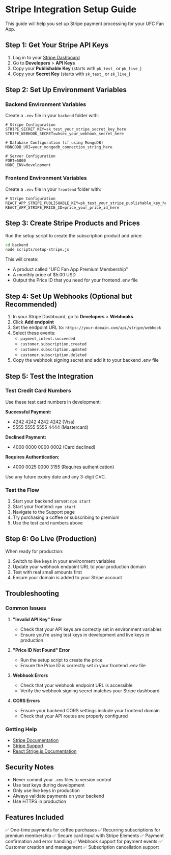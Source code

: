# Stripe Integration Setup Guide

This guide will help you set up Stripe payment processing for your UFC Fan App.

## Step 1: Get Your Stripe API Keys

1. Log in to your [Stripe Dashboard](https://dashboard.stripe.com)
2. Go to **Developers** > **API Keys**
3. Copy your **Publishable Key** (starts with `pk_test_` or `pk_live_`)
4. Copy your **Secret Key** (starts with `sk_test_` or `sk_live_`)

## Step 2: Set Up Environment Variables

### Backend Environment Variables
Create a `.env` file in your `backend` folder with:

```env
# Stripe Configuration
STRIPE_SECRET_KEY=sk_test_your_stripe_secret_key_here
STRIPE_WEBHOOK_SECRET=whsec_your_webhook_secret_here

# Database Configuration (if using MongoDB)
MONGODB_URI=your_mongodb_connection_string_here

# Server Configuration
PORT=5000
NODE_ENV=development
```

### Frontend Environment Variables
Create a `.env` file in your `frontend` folder with:

```env
# Stripe Configuration
REACT_APP_STRIPE_PUBLISHABLE_KEY=pk_test_your_stripe_publishable_key_here
REACT_APP_STRIPE_PRICE_ID=price_your_price_id_here
```

## Step 3: Create Stripe Products and Prices

Run the setup script to create the subscription product and price:

```bash
cd backend
node scripts/setup-stripe.js
```

This will create:
- A product called "UFC Fan App Premium Membership"
- A monthly price of $5.00 USD
- Output the Price ID that you need for your frontend .env file

## Step 4: Set Up Webhooks (Optional but Recommended)

1. In your Stripe Dashboard, go to **Developers** > **Webhooks**
2. Click **Add endpoint**
3. Set the endpoint URL to: `https://your-domain.com/api/stripe/webhook`
4. Select these events:
   - `payment_intent.succeeded`
   - `customer.subscription.created`
   - `customer.subscription.updated`
   - `customer.subscription.deleted`
5. Copy the webhook signing secret and add it to your backend .env file

## Step 5: Test the Integration

### Test Credit Card Numbers
Use these test card numbers in development:

**Successful Payment:**
- 4242 4242 4242 4242 (Visa)
- 5555 5555 5555 4444 (Mastercard)

**Declined Payment:**
- 4000 0000 0000 0002 (Card declined)

**Requires Authentication:**
- 4000 0025 0000 3155 (Requires authentication)

Use any future expiry date and any 3-digit CVC.

### Test the Flow
1. Start your backend server: `npm start`
2. Start your frontend: `npm start`
3. Navigate to the Support page
4. Try purchasing a coffee or subscribing to premium
5. Use the test card numbers above

## Step 6: Go Live (Production)

When ready for production:

1. Switch to live keys in your environment variables
2. Update your webhook endpoint URL to your production domain
3. Test with real small amounts first
4. Ensure your domain is added to your Stripe account

## Troubleshooting

### Common Issues

1. **"Invalid API Key" Error**
   - Check that your API keys are correctly set in environment variables
   - Ensure you're using test keys in development and live keys in production

2. **"Price ID Not Found" Error**
   - Run the setup script to create the price
   - Ensure the Price ID is correctly set in your frontend .env file

3. **Webhook Errors**
   - Check that your webhook endpoint URL is accessible
   - Verify the webhook signing secret matches your Stripe dashboard

4. **CORS Errors**
   - Ensure your backend CORS settings include your frontend domain
   - Check that your API routes are properly configured

### Getting Help

- [Stripe Documentation](https://stripe.com/docs)
- [Stripe Support](https://support.stripe.com)
- [React Stripe.js Documentation](https://stripe.com/docs/stripe-js/react)

## Security Notes

- Never commit your `.env` files to version control
- Use test keys during development
- Only use live keys in production
- Always validate payments on your backend
- Use HTTPS in production

## Features Included

✅ One-time payments for coffee purchases
✅ Recurring subscriptions for premium membership
✅ Secure card input with Stripe Elements
✅ Payment confirmation and error handling
✅ Webhook support for payment events
✅ Customer creation and management
✅ Subscription cancellation support
